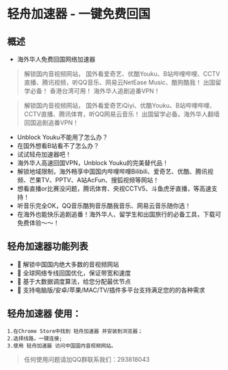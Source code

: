 # 轻舟加速器 - 一键免费回国

## 概述

- 海外华人免费回国网络加速器

> 解锁国内音视频网站，
> 国外看爱奇艺、优酷Youku、B站哔哩哔哩、CCTV直播、腾讯视频，听QQ音乐、网易云NetEase Music、酷狗酷我！
> 出国留学必备！
> 香港台湾可用！
> 海外华人追剧追番VPN！

> 解锁国内音视频网站，
> 国外看爱奇艺iQiyi、优酷Youku、B站哔哩哔哩、CCTV直播、腾讯体育，听QQ网易云音乐！
> 出国留学必备。海外华人翻墙回国追剧追番VPN！

- Unblock Youku不能用了怎么办？
- 在国外想看B站看不了怎么办？
- 试试轻舟加速器吧！
- 海外华人高速回国VPN，Unblock Youku的完美替代品！
- 解锁地域限制，海外畅享中国国内哔哩哔哩Bilibili、爱奇艺、优酷、腾讯视频、芒果TV、PPTV、A站AcFun、搜狐视频等网站！
- 想看直播or比赛没问题，腾讯体育、央视CCTV5、斗鱼虎牙直播，等高速支持！
- 听音乐完全OK，QQ音乐酷狗音乐酷我音乐、网易云音乐随你选！
- 在海外也能快乐追剧追番！海外华人、留学生和出国旅行的必备工具，下载可免费体验～～！

## 轻舟加速器功能列表
-  🚀 解锁中国国内绝大多数的音视频网站
-  🚀 全球网络专线回国优化，保证带宽和速度
-  🚀 基于大数据调度算法，给您分配最优节点
-  🚀 支持电脑版/安卓/苹果/MAC/TV/插件多平台支持满足您的的各种需求

## 轻舟加速器 使用：
    1.在Chrome Store中找到 轻舟加速器 并安装到浏览器；
    2.选择线路，一键连接;
    3.使用 轻舟加速器 访问中国国内音视频网站。

> 任何使用问题请加QQ群联系我们：293818043